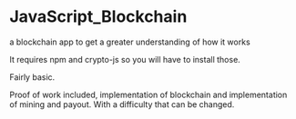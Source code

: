 # JavaScript_Blockchain
a blockchain app to get a greater understanding of how it works

It requires npm and crypto-js so you will have to install those. 

Fairly basic.

Proof of work included, implementation of blockchain and implementation of mining and payout. With a difficulty that can be changed. 
